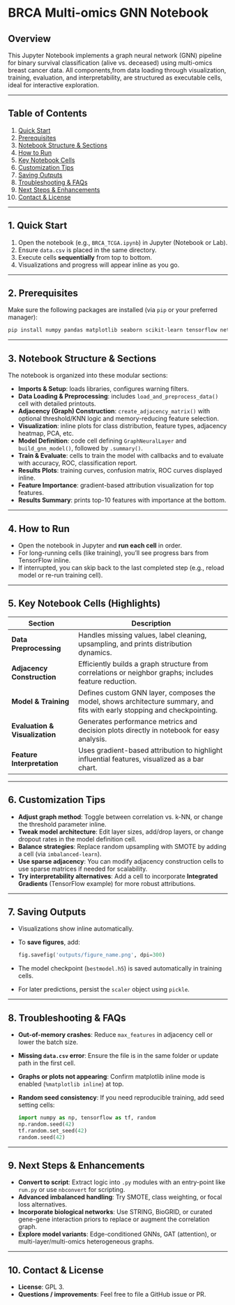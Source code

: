 # BRCA Multi-omics GNN Notebook

## Overview

This Jupyter Notebook implements a graph neural network (GNN) pipeline for binary survival classification (alive vs. deceased) using multi-omics breast cancer data. All components,from data loading through visualization, training, evaluation, and interpretability, are structured as executable cells, ideal for interactive exploration.

---

## Table of Contents

1. [Quick Start](#quick-start)
2. [Prerequisites](#prerequisites)
3. [Notebook Structure & Sections](#notebook-structure--sections)
4. [How to Run](#how-to-run)
5. [Key Notebook Cells](#key-notebook-cells)
6. [Customization Tips](#customization-tips)
7. [Saving Outputs](#saving-outputs)
8. [Troubleshooting & FAQs](#troubleshooting--faqs)
9. [Next Steps & Enhancements](#next-steps--enhancements)
10. [Contact & License](#contact--license)

---

## 1. Quick Start

1. Open the notebook (e.g., `BRCA_TCGA.ipynb`) in Jupyter (Notebook or Lab).
2. Ensure `data.csv` is placed in the same directory.
3. Execute cells **sequentially** from top to bottom.
4. Visualizations and progress will appear inline as you go.

---

## 2. Prerequisites

Make sure the following packages are installed (via `pip` or your preferred manager):

```bash
pip install numpy pandas matplotlib seaborn scikit-learn tensorflow networkx scipy
```

---

## 3. Notebook Structure & Sections

The notebook is organized into these modular sections:

* **Imports & Setup**: loads libraries, configures warning filters.
* **Data Loading & Preprocessing**: includes `load_and_preprocess_data()` cell with detailed printouts.
* **Adjacency (Graph) Construction**: `create_adjacency_matrix()` with optional threshold/KNN logic and memory-reducing feature selection.
* **Visualization**: inline plots for class distribution, feature types, adjacency heatmap, PCA, etc.
* **Model Definition**: code cell defining `GraphNeuralLayer` and `build_gnn_model()`, followed by `.summary()`.
* **Train & Evaluate**: cells to train the model with callbacks and to evaluate with accuracy, ROC, classification report.
* **Results Plots**: training curves, confusion matrix, ROC curves displayed inline.
* **Feature Importance**: gradient-based attribution visualization for top features.
* **Results Summary**: prints top-10 features with importance at the bottom.

---

## 4. How to Run

* Open the notebook in Jupyter and **run each cell** in order.
* For long-running cells (like training), you’ll see progress bars from TensorFlow inline.
* If interrupted, you can skip back to the last completed step (e.g., reload model or re-run training cell).

---

## 5. Key Notebook Cells (Highlights)

| Section                        | Description                                                                                                               |
| ------------------------------ | ------------------------------------------------------------------------------------------------------------------------- |
| **Data Preprocessing**         | Handles missing values, label cleaning, upsampling, and prints distribution dynamics.                                     |
| **Adjacency Construction**     | Efficiently builds a graph structure from correlations or neighbor graphs; includes feature reduction.                    |
| **Model & Training**           | Defines custom GNN layer, composes the model, shows architecture summary, and fits with early stopping and checkpointing. |
| **Evaluation & Visualization** | Generates performance metrics and decision plots directly in notebook for easy analysis.                                  |
| **Feature Interpretation**     | Uses gradient-based attribution to highlight influential features, visualized as a bar chart.                             |

---

## 6. Customization Tips

* **Adjust graph method**: Toggle between correlation vs. k-NN, or change the threshold parameter inline.
* **Tweak model architecture**: Edit layer sizes, add/drop layers, or change dropout rates in the model definition cell.
* **Balance strategies**: Replace random upsampling with SMOTE by adding a cell (via `imbalanced-learn`).
* **Use sparse adjacency**: You can modify adjacency construction cells to use sparse matrices if needed for scalability.
* **Try interpretability alternatives**: Add a cell to incorporate **Integrated Gradients** (TensorFlow example) for more robust attributions.

---

## 7. Saving Outputs

* Visualizations show inline automatically.
* To **save figures**, add:

  ```python
  fig.savefig('outputs/figure_name.png', dpi=300)
  ```
* The model checkpoint (`bestmodel.h5`) is saved automatically in training cells.
* For later predictions, persist the `scaler` object using `pickle`.

---

## 8. Troubleshooting & FAQs

* **Out-of-memory crashes**: Reduce `max_features` in adjacency cell or lower the batch size.
* **Missing `data.csv` error**: Ensure the file is in the same folder or update path in the first cell.
* **Graphs or plots not appearing**: Confirm matplotlib inline mode is enabled (`%matplotlib inline`) at top.
* **Random seed consistency**: If you need reproducible training, add seed setting cells:

  ```python
  import numpy as np, tensorflow as tf, random
  np.random.seed(42)
  tf.random.set_seed(42)
  random.seed(42)
  ```

---

## 9. Next Steps & Enhancements

* **Convert to script**: Extract logic into `.py` modules with an entry-point like `run.py` or use `nbconvert` for scripting.
* **Advanced imbalanced handling**: Try SMOTE, class weighting, or focal loss alternatives.
* **Incorporate biological networks**: Use STRING, BioGRID, or curated gene-gene interaction priors to replace or augment the correlation graph.
* **Explore model variants**: Edge-conditioned GNNs, GAT (attention), or multi-layer/multi-omics heterogeneous graphs.

---

## 10. Contact & License

* **License**: GPL 3.
* **Questions / improvements**: Feel free to file a GitHub issue or PR.
